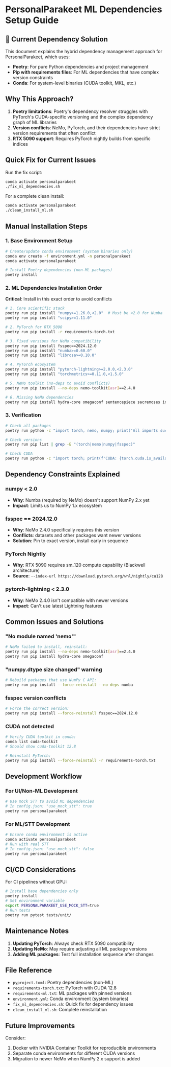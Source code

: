 # PersonalParakeet ML Dependencies Setup Guide

## 🚨 Current Dependency Solution

This document explains the hybrid dependency management approach for PersonalParakeet, which uses:
- **Poetry**: For pure Python dependencies and project management
- **Pip with requirements files**: For ML dependencies that have complex version constraints
- **Conda**: For system-level binaries (CUDA toolkit, MKL, etc.)

## Why This Approach?

1. **Poetry limitations**: Poetry's dependency resolver struggles with PyTorch's CUDA-specific versioning and the complex dependency graph of ML libraries
2. **Version conflicts**: NeMo, PyTorch, and their dependencies have strict version requirements that often conflict
3. **RTX 5090 support**: Requires PyTorch nightly builds from specific indices

## Quick Fix for Current Issues

Run the fix script:
```bash
conda activate personalparakeet
./fix_ml_dependencies.sh
```

For a complete clean install:
```bash
conda activate personalparakeet
./clean_install_ml.sh
```

## Manual Installation Steps

### 1. Base Environment Setup
```bash
# Create/update conda environment (system binaries only)
conda env create -f environment.yml -n personalparakeet
conda activate personalparakeet

# Install Poetry dependencies (non-ML packages)
poetry install
```

### 2. ML Dependencies Installation Order

**Critical**: Install in this exact order to avoid conflicts

```bash
# 1. Core scientific stack
poetry run pip install "numpy>=1.26.0,<2.0"  # Must be <2.0 for Numba
poetry run pip install "scipy>=1.11.0"

# 2. PyTorch for RTX 5090
poetry run pip install -r requirements-torch.txt

# 3. Fixed versions for NeMo compatibility
poetry run pip install fsspec==2024.12.0
poetry run pip install "numba>=0.60.0"
poetry run pip install "librosa>=0.10.0"

# 4. PyTorch ecosystem
poetry run pip install "pytorch-lightning>=2.0.0,<2.3.0"
poetry run pip install "torchmetrics>=0.11.0,<1.5.0"

# 5. NeMo toolkit (no-deps to avoid conflicts)
poetry run pip install --no-deps nemo-toolkit[asr]==2.4.0

# 6. Missing NeMo dependencies
poetry run pip install hydra-core omegaconf sentencepiece sacremoses inflect editdistance
```

### 3. Verification
```bash
# Check all packages
poetry run python -c "import torch, nemo, numpy; print('All imports successful')"

# Check versions
poetry run pip list | grep -E "(torch|nemo|numpy|fsspec)"

# Check CUDA
poetry run python -c "import torch; print(f'CUDA: {torch.cuda.is_available()}')"
```

## Dependency Constraints Explained

### numpy < 2.0
- **Why**: Numba (required by NeMo) doesn't support NumPy 2.x yet
- **Impact**: Limits us to NumPy 1.x ecosystem

### fsspec == 2024.12.0
- **Why**: NeMo 2.4.0 specifically requires this version
- **Conflicts**: datasets and other packages want newer versions
- **Solution**: Pin to exact version, install early in sequence

### PyTorch Nightly
- **Why**: RTX 5090 requires sm_120 compute capability (Blackwell architecture)
- **Source**: `--index-url https://download.pytorch.org/whl/nightly/cu128`

### pytorch-lightning < 2.3.0
- **Why**: NeMo 2.4.0 isn't compatible with newer versions
- **Impact**: Can't use latest Lightning features

## Common Issues and Solutions

### "No module named 'nemo'"
```bash
# NeMo failed to install, reinstall:
poetry run pip install --no-deps nemo-toolkit[asr]==2.4.0
poetry run pip install hydra-core omegaconf
```

### "numpy.dtype size changed" warning
```bash
# Rebuild packages that use NumPy C API:
poetry run pip install --force-reinstall --no-deps numba
```

### fsspec version conflicts
```bash
# Force the correct version:
poetry run pip install --force-reinstall fsspec==2024.12.0
```

### CUDA not detected
```bash
# Verify CUDA toolkit in conda:
conda list cuda-toolkit
# Should show cuda-toolkit 12.8

# Reinstall PyTorch:
poetry run pip install --force-reinstall -r requirements-torch.txt
```

## Development Workflow

### For UI/Non-ML Development
```bash
# Use mock STT to avoid ML dependencies
# In config.json: "use_mock_stt": true
poetry run personalparakeet
```

### For ML/STT Development
```bash
# Ensure conda environment is active
conda activate personalparakeet
# Run with real STT
# In config.json: "use_mock_stt": false
poetry run personalparakeet
```

## CI/CD Considerations

For CI pipelines without GPU:
```bash
# Install base dependencies only
poetry install
# Set environment variable
export PERSONALPARAKEET_USE_MOCK_STT=true
# Run tests
poetry run pytest tests/unit/
```

## Maintenance Notes

1. **Updating PyTorch**: Always check RTX 5090 compatibility
2. **Updating NeMo**: May require adjusting all ML package versions
3. **Adding ML packages**: Test full installation sequence after changes

## File Reference

- `pyproject.toml`: Poetry dependencies (non-ML)
- `requirements-torch.txt`: PyTorch with CUDA 12.8
- `requirements-ml.txt`: ML packages with pinned versions
- `environment.yml`: Conda environment (system binaries)
- `fix_ml_dependencies.sh`: Quick fix for dependency issues
- `clean_install_ml.sh`: Complete reinstallation

## Future Improvements

Consider:
1. Docker with NVIDIA Container Toolkit for reproducible environments
2. Separate conda environments for different CUDA versions
3. Migration to newer NeMo when NumPy 2.x support is added